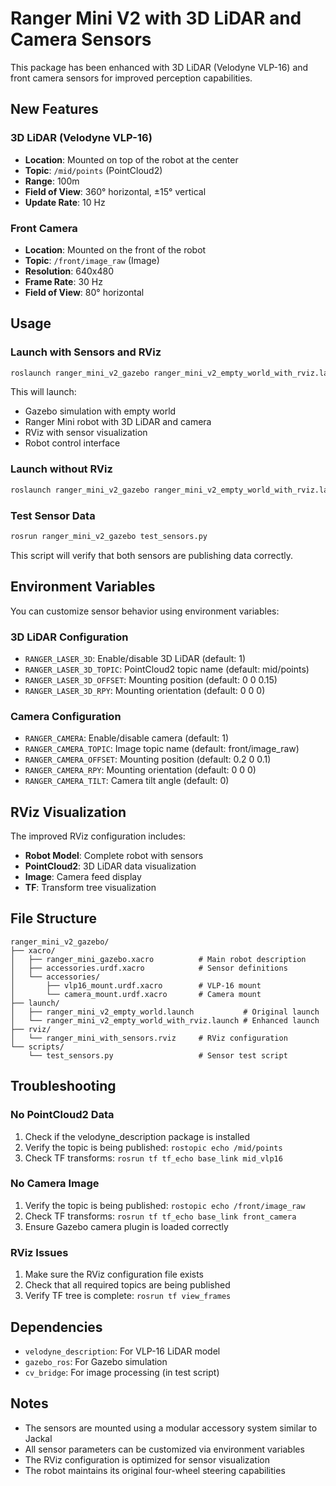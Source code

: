 # Ranger Mini V2 with 3D LiDAR and Camera Sensors

This package has been enhanced with 3D LiDAR (Velodyne VLP-16) and front camera sensors for improved perception capabilities.

## New Features

### 3D LiDAR (Velodyne VLP-16)
- **Location**: Mounted on top of the robot at the center
- **Topic**: `/mid/points` (PointCloud2)
- **Range**: 100m
- **Field of View**: 360° horizontal, ±15° vertical
- **Update Rate**: 10 Hz

### Front Camera
- **Location**: Mounted on the front of the robot
- **Topic**: `/front/image_raw` (Image)
- **Resolution**: 640x480
- **Frame Rate**: 30 Hz
- **Field of View**: 80° horizontal

## Usage

### Launch with Sensors and RViz
```bash
roslaunch ranger_mini_v2_gazebo ranger_mini_v2_empty_world_with_rviz.launch
```

This will launch:
- Gazebo simulation with empty world
- Ranger Mini robot with 3D LiDAR and camera
- RViz with sensor visualization
- Robot control interface

### Launch without RViz
```bash
roslaunch ranger_mini_v2_gazebo ranger_mini_v2_empty_world_with_rviz.launch rviz:=false
```

### Test Sensor Data
```bash
rosrun ranger_mini_v2_gazebo test_sensors.py
```

This script will verify that both sensors are publishing data correctly.

## Environment Variables

You can customize sensor behavior using environment variables:

### 3D LiDAR Configuration
- `RANGER_LASER_3D`: Enable/disable 3D LiDAR (default: 1)
- `RANGER_LASER_3D_TOPIC`: PointCloud2 topic name (default: mid/points)
- `RANGER_LASER_3D_OFFSET`: Mounting position (default: 0 0 0.15)
- `RANGER_LASER_3D_RPY`: Mounting orientation (default: 0 0 0)

### Camera Configuration
- `RANGER_CAMERA`: Enable/disable camera (default: 1)
- `RANGER_CAMERA_TOPIC`: Image topic name (default: front/image_raw)
- `RANGER_CAMERA_OFFSET`: Mounting position (default: 0.2 0 0.1)
- `RANGER_CAMERA_RPY`: Mounting orientation (default: 0 0 0)
- `RANGER_CAMERA_TILT`: Camera tilt angle (default: 0)

## RViz Visualization

The improved RViz configuration includes:
- **Robot Model**: Complete robot with sensors
- **PointCloud2**: 3D LiDAR data visualization
- **Image**: Camera feed display
- **TF**: Transform tree visualization

## File Structure

```
ranger_mini_v2_gazebo/
├── xacro/
│   ├── ranger_mini_gazebo.xacro          # Main robot description
│   ├── accessories.urdf.xacro            # Sensor definitions
│   └── accessories/
│       ├── vlp16_mount.urdf.xacro        # VLP-16 mount
│       └── camera_mount.urdf.xacro       # Camera mount
├── launch/
│   ├── ranger_mini_v2_empty_world.launch           # Original launch
│   └── ranger_mini_v2_empty_world_with_rviz.launch # Enhanced launch
├── rviz/
│   └── ranger_mini_with_sensors.rviz     # RViz configuration
└── scripts/
    └── test_sensors.py                   # Sensor test script
```

## Troubleshooting

### No PointCloud2 Data
1. Check if the velodyne_description package is installed
2. Verify the topic is being published: `rostopic echo /mid/points`
3. Check TF transforms: `rosrun tf tf_echo base_link mid_vlp16`

### No Camera Image
1. Verify the topic is being published: `rostopic echo /front/image_raw`
2. Check TF transforms: `rosrun tf tf_echo base_link front_camera`
3. Ensure Gazebo camera plugin is loaded correctly

### RViz Issues
1. Make sure the RViz configuration file exists
2. Check that all required topics are being published
3. Verify TF tree is complete: `rosrun tf view_frames`

## Dependencies

- `velodyne_description`: For VLP-16 LiDAR model
- `gazebo_ros`: For Gazebo simulation
- `cv_bridge`: For image processing (in test script)

## Notes

- The sensors are mounted using a modular accessory system similar to Jackal
- All sensor parameters can be customized via environment variables
- The RViz configuration is optimized for sensor visualization
- The robot maintains its original four-wheel steering capabilities 